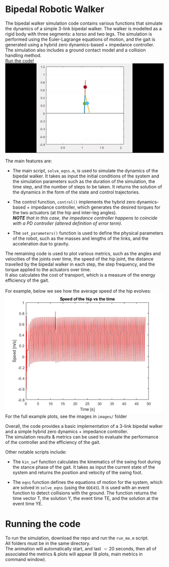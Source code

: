 # Bipedal Robotic Walker

The bipedal walker simulation code contains various functions that simulate the dynamics of a simple 3-link bipedal walker. The walker is modelled as a rigid body with three segments: a torso and two legs. The simulation is performed using the Euler-Lagrange equations of motion, and the gait is generated using a hybrid zero dynamics-based + impedance controller. <br>
The simulation also includes a ground contact model and a collision handling method.<br>
[Run the code!](#running-the-code)
![bipedal_animation](images/biped_animate.gif)

The main features are:

- The main script, `solve_eqns.m`, is used to simulate the dynamics of the bipedal walker. It takes as input the initial conditions of the system and the simulation parameters such as the duration of the simulation, the time step, and the number of steps to be taken. It returns the solution of the dynamics in the form of the state and control trajectories.

- The control function, `control()` implements the hybrid zero dynamics-based + impedance controller, which generates the desired torques for the two actuators (at the hip and inter-leg angles). <br>
_**NOTE** that in this case, the impedance controller happens to coincide with a PD controller (altered definition of error term)._

- The `set_parameters()` function is used to define the physical parameters of the robot, such as the masses and lengths of the links, and the acceleration due to gravity.

The remaining code is used to plot various metrics, such as the angles and velocities of the joints over time, the speed of the hip joint, the distance travelled by the bipedal walker in each step, the step frequency, and the torque applied to the actuators over time. <br> 
It also calculates the cost of transport, which is a measure of the energy efficiency of the gait.
<br> <br>
For example, below we see how the average speed of the hip evolves:
![step_speed](images/hipspeed.jpg) <br>
For the full example plots, see the images in `images/` folder

Overall, the code provides a basic implementation of a 3-link bipedal walker and a simple hybrid zero dynamics + impedance controller. <br>
The simulation results & metrics can be used to evaluate the performance of the controller and the efficiency of the gait.

Other notable scripts include:

- The `kin_swf` function calculates the kinematics of the swing foot during the stance phase of the gait. It takes as input the current state of the system and returns the position and velocity of the swing foot.

- The `eqns` function defines the equations of motion for the system, which are solved in `solve_eqns` (using the `ODE45`). It is used with an event function to detect collisions with the ground. The function returns the time vector T, the solution Y, the event time TE, and the solution at the event time YE.

# Running the code
To run the simulation, download the repo and run the `run_me.m` script.<br>
All folders must be in the same directory.<br>
The animation will automatically start, and last $\sim 20$ seconds, then all of associated the metrics & plots will appear (8 plots, main metrics in command window).
